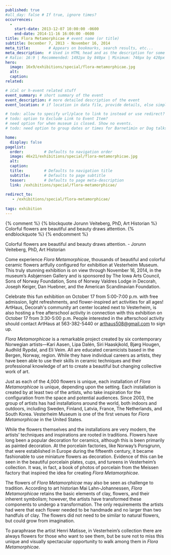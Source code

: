 ```yaml
---
published: true
#all_day: false # If true, ignore times?
occurrences:
  -
    start-date: 2013-12-07 10:00:00 -0600
    end-date: 2014-11-16 16:00:00 -0600
title: Flora Metamorphicae # event name (or title)
subtitle: December 7, 2013 - November 16, 2014
meta_title:        # Appears on bookmarks, search results, etc...
meta_description:  # Used in HTML head and as the description for some search engines
# Ratio: 16:9 | Recommended: 1492px by 840px | Minimum: 746px by 420px
hero:
  image: 16x9/exhibitions/special/flora-metamorphicae.jpg
  alt:
  caption:
related:

# iCal or h-event related stuff
event_summary: # short summary of the event
event_description: # more detailed description of the event
event_location: # if location in data file, provide details, else simply this.

# todo: allow to specify url/place to link to instead or use redirect? Thinking for special exihibits or regular events
# todo: option to Exclude Link to Event Item?
# need option for when museum is closed. Show no events.
# todo: need option to group dates or times for Barnetimin or Dag talks during Nordic Fest?

home:
  display: false
pagelist:
  order:         # Defaults to navigation order
  image: 46x21/exhibitions/special/flora-metamorphicae.jpg
  alt:
  caption: 
  title:         # Defaults to navigation title
  subtitle:      # Defaults to page subtitle
  teaser:        # Defaults to page meta-description
  link: /exhibitions/special/flora-metamorphicae/
  
redirect_to:
   - /exhibitions/special/flora-metamorphicae/ 
 
tags: exhibition 
---
```

{% comment %}
{% blockquote Jorunn Veiteberg, PhD, Art Historian %}
Colorful flowers are beautiful and beauty draws attention.
{% endblockquote %}
{% endcomment %}

Colorful flowers are beautiful and beauty draws attention. - Jorunn Veiteberg, PhD, Art Historian

Come experience _Flora Metamorphicae_, thousands of beautiful and colorful ceramic flowers artfully configured for exhibition at Vesterheim Museum. This truly stunning exhibition is on view through November 16, 2014, in the museum’s Asbjørnsen Gallery and is sponsored by The Iowa Arts Council, Sons of Norway Foundation, Sons of Norway Valdres Lodge in Decorah, Joseph Keiger,  Dan Huebner, and the American Scandinavian Foundation. 

Celebrate this fun exhibition on October 17 from 5:00-7:00 p.m. with free admission, light refreshments, and flower-inspired art activities for all ages! ArtHaus, Decorah's community art center located next to Vesterheim, is also hosting a free afterschool  activity in connection with this exhibition on October 17 from 3:30-5:00 p.m. People interested in the afterschool activity should contact ArtHaus at 563-382-5440 or arthaus508@gmail.com to sign up.

_Flora Metamorphicae_ is a remarkable project created by six contemporary Norwegian artists—Kari Aasen, Lipa Dalén, Siri Haaskjkold, Bjørg Hougen, Audhild Rypdal, and Eli Veim. All are educated ceramicists based in the Bergen, Norway, region. While they have individual careers as artists, they have been able to use their skills in ceramic techniques and their professional knowledge of art to create a beautiful but changing collective work of art. 

Just as each of the 4,000 flowers is unique, each installation of _Flora Metamorphicae_ is unique, depending upon the setting. Each installation is created by at least two of the artists, who take inspiration for the configuration from the space and potential audiences. Since 2003, the group of artists has had installations around the world, both indoors and outdoors, including Sweden, Finland, Latvia, France, The Netherlands, and South Korea. Vesterheim Museum is one of the first venues for _Flora Metamorphicae_ in the United States.

While the flowers themselves and the installations are very modern, the artists’ techniques and inspirations are rooted in traditions. Flowers have long been a popular decoration for ceramics, although this is been primarily as painted decoration. At the porcelain factories, like Norway’s Porsgrunn, that were established in Europe during the fifteenth century, it became fashionable to use miniature flowers as decoration. Evidence of this can be seen in the beautiful porcelain plates, cups, and tureens in Vesterheim’s collection. It was, in fact, a book of photos of porcelain from the Meissen factory that inspired the idea for creating _Flora Metamorphicae_.

The flowers of _Flora Metamorphicae_ may also be seen as challenge to tradition. According to art historian Mai Lahn-Johannessen, _Flora Metamorphicae_ retains the basic elements of clay, flowers, and their inherent symbolism; however, the artists have transformed these components to undergo a transformation. The only requirements the artists had were that each flower needed to be handmade and no larger than two handfuls of clay. The flowers did not need to be similar to natural flowers, but could grow from imagination.

To paraphrase the artist Henri Matisse, in Vesterheim’s collection there are always flowers for those who want to see them, but be sure not to miss this unique and visually spectacular opportunity to walk among them in _Flora Metamorphicae_.
